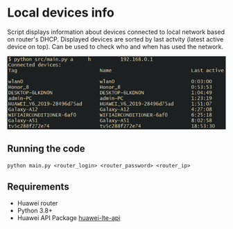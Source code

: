 # Local devices info

Script displays information about devices connected to local network based on router's DHCP.
Displayed devices are sorted by last actvity (latest active device on top).
Can be used to check who and when has used the network.

![Showcase](/resources/images/showcase.png)

## Running the code

```
python main.py <router_login> <router_password> <router_ip>
```

## Requirements

-   Huawei router
-   Python 3.8+
-   Huawei API Package [huawei-lte-api](https://pypi.org/project/huawei-lte-api/)
